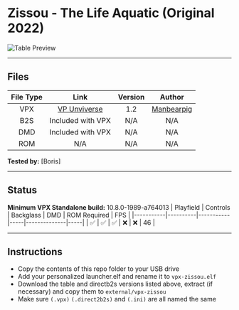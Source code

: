 # Zissou - The Life Aquatic (Original 2022)

![Table Preview](../../images/vpx-zissou.png)

---

## Files
| File Type | Link | Version | Author |
|:---------:|:----:|:-------:|:------:|
| VPX | [VP Unviverse](https://vpuniverse.com/files/file/10727-zissou-the-life-aquatic/) | 1.2 | [Manbearpig](https://vpuniverse.com/profile/32743-manbearpig/)  |
| B2S | Included with VPX | N/A | N/A |
| DMD | Included with VPX | N/A | N/A |
| ROM | N/A | N/A | N/A |

**Tested by:** [Boris]

---

## Status 
**Minimum VPX Standalone build:** 10.8.0-1989-a764013
| Playfield | Controls | Backglass | DMD | ROM Required | FPS | 
|-----------|----------|-----------|-----|--------------|-----|
| :white_check_mark: | :white_check_mark: | :white_check_mark: | :x: | :x: | 46 |

---

## Instructions
- Copy the contents of this repo folder to your USB drive
- Add your personalized launcher.elf and rename it to `vpx-zissou.elf`
- Download the table and directb2s versions listed above, extract (if necessary) and copy them to `external/vpx-zissou`
- Make sure `(.vpx)` `(.direct2b2s)` and `(.ini)` are all named the same
